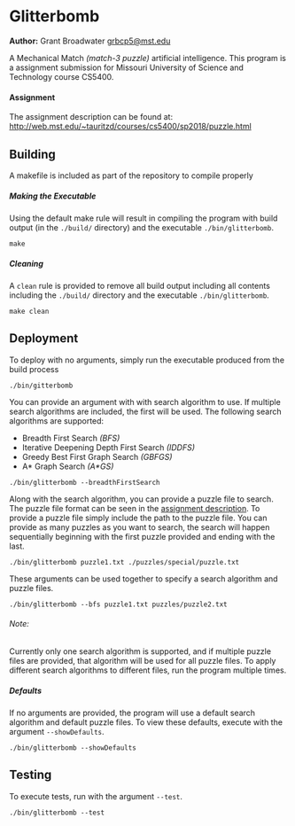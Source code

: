 # Glitterbomb

**Author:**  Grant Broadwater <grbcp5@mst.edu>

A Mechanical Match *(match-3 puzzle)* artificial intelligence. This program is
a assignment submission for Missouri University of Science and Technology course
CS5400.

#### Assignment

The assignment description can be found at: <http://web.mst.edu/~tauritzd/courses/cs5400/sp2018/puzzle.html>

## Building

A makefile is included as part of the repository to compile properly

##### Making the Executable

Using the default make rule will result in compiling the program with build
output (in the `./build/` directory) and the executable `./bin/glitterbomb`.

```
make
```

##### Cleaning

A `clean` rule is provided to remove all build output including all contents
including the `./build/` directory and the executable `./bin/glitterbomb`.

```
make clean
```

## Deployment

To deploy with no arguments, simply run the executable produced from the build
process

```
./bin/gitterbomb
```

You can provide an argument with with search algorithm to use. If multiple 
search algorithms are included, the first will be used. The following search
algorithms are supported:

* Breadth First Search *(BFS)*
* Iterative Deepening Depth First Search *(IDDFS)*
* Greedy Best First Graph Search *(GBFGS)*
* A* Graph Search *(A\*GS)*

```
./bin/glitterbomb --breadthFirstSearch
```

Along with the search algorithm, you can provide a puzzle file to search. The 
puzzle file format can be seen in the [assignment description](http://web.mst.edu/~tauritzd/courses/cs5400/sp2018/puzzle.html).
To provide a puzzle file simply include the path to the puzzle file. You can
provide as many puzzles as you want to search, the search will happen 
sequentially beginning with the first puzzle provided and ending with the last.

```
./bin/glitterbomb puzzle1.txt ./puzzles/special/puzzle.txt
```

These arguments can be used together to specify a search algorithm and puzzle
files.

```
./bin/glitterbomb --bfs puzzle1.txt puzzles/puzzle2.txt
```

###### Note:

Currently only one search algorithm is supported, and if multiple puzzle files 
are provided, that algorithm will be used for all puzzle files. To apply 
different search algorithms to different files, run the program multiple times.

##### Defaults

If no arguments are provided, the program will use a default search algorithm
and default puzzle files. To view these defaults, execute with the argument 
`--showDefaults`.

```
./bin/glitterbomb --showDefaults
```

## Testing

To execute tests, run with the argument `--test`.

```
./bin/glitterbomb --test
```

